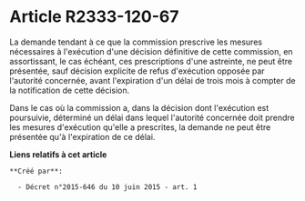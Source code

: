 # Article R2333-120-67

La demande tendant à ce que la commission prescrive les mesures nécessaires à l'exécution d'une décision définitive de cette
commission, en assortissant, le cas échéant, ces prescriptions d'une astreinte, ne peut être présentée, sauf décision
explicite de refus d'exécution opposée par l'autorité concernée, avant l'expiration d'un délai de trois mois à compter de la
notification de cette décision.

Dans le cas où la commission a, dans la décision dont l'exécution est poursuivie, déterminé un délai dans lequel l'autorité
concernée doit prendre les mesures d'exécution qu'elle a prescrites, la demande ne peut être présentée qu'à l'expiration de
ce délai.

**Liens relatifs à cet article**

	**Créé par**:

	  - Décret n°2015-646 du 10 juin 2015 - art. 1
